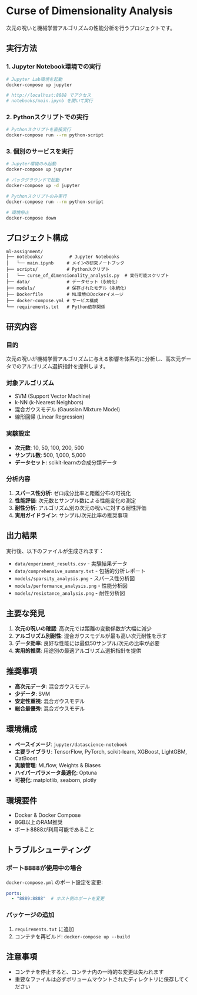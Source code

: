 # Curse of Dimensionality Analysis

次元の呪いと機械学習アルゴリズムの性能分析を行うプロジェクトです。

## 実行方法

### 1. Jupyter Notebook環境での実行

```bash
# Jupyter Lab環境を起動
docker-compose up jupyter

# http://localhost:8888 でアクセス
# notebooks/main.ipynb を開いて実行
```

### 2. Pythonスクリプトでの実行

```bash
# Pythonスクリプトを直接実行
docker-compose run --rm python-script
```

### 3. 個別のサービスを実行

```bash
# Jupyter環境のみ起動
docker-compose up jupyter

# バックグラウンドで起動
docker-compose up -d jupyter

# Pythonスクリプトのみ実行
docker-compose run --rm python-script

# 環境停止
docker-compose down
```

## プロジェクト構成

```
ml-assignment/
├── notebooks/          # Jupyter Notebooks
│   └── main.ipynb     # メインの研究ノートブック
├── scripts/           # Pythonスクリプト
│   └── curse_of_dimensionality_analysis.py  # 実行可能スクリプト
├── data/              # データセット（永続化）
├── models/            # 保存されたモデル（永続化）
├── Dockerfile         # ML環境のDockerイメージ
├── docker-compose.yml # サービス構成
└── requirements.txt   # Python依存関係
```

## 研究内容

### 目的
次元の呪いが機械学習アルゴリズムに与える影響を体系的に分析し、高次元データでのアルゴリズム選択指針を提供します。

### 対象アルゴリズム
- SVM (Support Vector Machine)
- k-NN (k-Nearest Neighbors)
- 混合ガウスモデル (Gaussian Mixture Model)
- 線形回帰 (Linear Regression)

### 実験設定
- **次元数**: 10, 50, 100, 200, 500
- **サンプル数**: 500, 1,000, 5,000
- **データセット**: scikit-learnの合成分類データ

### 分析内容
1. **スパース性分析**: ゼロ成分比率と距離分布の可視化
2. **性能評価**: 次元数とサンプル数による性能変化の測定
3. **耐性分析**: アルゴリズム別の次元の呪いに対する耐性評価
4. **実用ガイドライン**: サンプル/次元比率の推奨事項

## 出力結果

実行後、以下のファイルが生成されます：

- `data/experiment_results.csv` - 実験結果データ
- `data/comprehensive_summary.txt` - 包括的分析レポート
- `models/sparsity_analysis.png` - スパース性分析図
- `models/performance_analysis.png` - 性能分析図
- `models/resistance_analysis.png` - 耐性分析図

## 主要な発見

1. **次元の呪いの確認**: 高次元では距離の変動係数が大幅に減少
2. **アルゴリズム別耐性**: 混合ガウスモデルが最も高い次元耐性を示す
3. **データ効率**: 良好な性能には最低50サンプル/次元の比率が必要
4. **実用的推奨**: 用途別の最適アルゴリズム選択指針を提供

## 推奨事項

- **高次元データ**: 混合ガウスモデル
- **少データ**: SVM
- **安定性重視**: 混合ガウスモデル
- **総合最優秀**: 混合ガウスモデル

## 環境構成

- **ベースイメージ**: `jupyter/datascience-notebook`
- **主要ライブラリ**: TensorFlow, PyTorch, scikit-learn, XGBoost, LightGBM, CatBoost
- **実験管理**: MLflow, Weights & Biases
- **ハイパーパラメータ最適化**: Optuna
- **可視化**: matplotlib, seaborn, plotly

## 環境要件

- Docker & Docker Compose
- 8GB以上のRAM推奨
- ポート8888が利用可能であること

## トラブルシューティング

### ポート8888が使用中の場合

`docker-compose.yml` のポート設定を変更:
```yaml
ports:
  - "8889:8888"  # ホスト側のポートを変更
```

### パッケージの追加

1. `requirements.txt` に追加
2. コンテナを再ビルド: `docker-compose up --build`

## 注意事項

- コンテナを停止すると、コンテナ内の一時的な変更は失われます
- 重要なファイルは必ずボリュームマウントされたディレクトリに保存してください